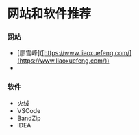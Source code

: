 # 网站和软件推荐

### 网站

* \[廖雪峰]\([https://www.liaoxuefeng.com/](https://www.liaoxuefeng.com/))
*

### 软件

* 火绒
* VSCode
* BandZip
* IDEA
